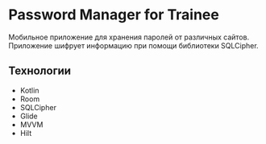 # Password Manager for Trainee
Мобильное приложение для хранения паролей от различных сайтов. Приложение шифрует информацию при помощи библиотеки SQLCipher.

## Технологии
  * Kotlin
  * Room
  * SQLCipher
  * Glide
  * MVVM
  * Hilt
